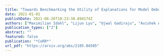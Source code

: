 ```yaml
---
title: "Towards Benchmarking the Utility of Explanations for Model Debugging"
date: 2021-01-01
publishDate: 2021-06-26T10:23:38.894174Z
authors: ["Maximilian Idahl", "Lijun Lyu", "Ujwal Gadiraju", "Avishek Anand"]
publication_types: ["2"]
abstract: ""
featured: false
publication: "*CoRR*"
url_pdf: "https://arxiv.org/abs/2105.04505"
---
```


